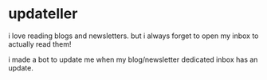 # updateller

i love reading blogs and newsletters. 
but i always forget to open my inbox to actually read them!

i made a bot to update me when my blog/newsletter dedicated inbox has an update.
